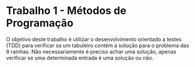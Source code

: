 # Trabalho 1 - Métodos de Programação

O objetivo deste trabalho é utilizar o desenvolvimento orientado a testes (TDD) para verificar se um tabuleiro contém a solução para o problema das 8 rainhas. Não necessariamente é preciso achar uma solução, apenas verificar se uma determinada entrada é uma solução ou não.


